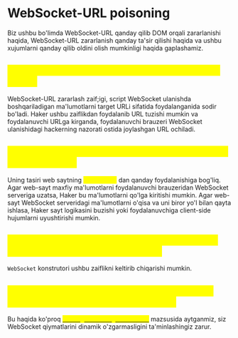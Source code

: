 # WebSocket-URL poisoning

Biz ushbu bo'limda WebSocket-URL qanday qilib DOM orqali zararlanishi haqida, WebSocket-URL zararlanish qanday ta'sir qilishi haqida va ushbu xujumlarni qanday qilib oldini olish mumkinligi haqida gaplashamiz.

## <mark style="color:yellow;">DOM ga asoslangan WebSocket-URL zararlash nima ?</mark> <a href="#dom-ga-asoslangan-websocket-url-zararlash-nima" id="dom-ga-asoslangan-websocket-url-zararlash-nima"></a>

WebSocket-URL zararlash zaif;igi, script WebSocket ulanishda boshqariladigan ma'lumotlarni target URLi sifatida foydalanganida sodir bo'ladi.  Haker ushbu zaiflikdan foydalanib URL tuzishi mumkin va foydalanuvchi URLga kirganda, foydalanuvchi brauzeri WebSocket ulanishidagi hackerning nazorati ostida joylashgan URL ochiladi.

## <mark style="color:yellow;">DOM ga asoslangan WebSocket-URL zararlashni ta'siri qanday ?</mark> <a href="#dom-ga-asoslangan-websocket-url-zararlashni-tasiri-qanday" id="dom-ga-asoslangan-websocket-url-zararlashni-tasiri-qanday"></a>

Uning tasiri web saytning <mark style="color:yellow;">WebSocket</mark> dan qanday foydalanishiga bog'liq. Agar web-sayt maxfiy ma'lumotlarni foydalanuvchi brauzeridan WebSocket serveriga uzatsa, Haker bu ma'lumotlarni qo'lga kiritishi mumkin. Agar web-sayt WebSocket serveridagi ma'lumotlarni o'qisa va uni biror yo'l bilan qayta ishlasa, Haker sayt logikasini buzishi yoki foydalanuvchiga client-side hujumlarni uyushtirishi mumkin.

## <mark style="color:yellow;">DOMga asoslangan WebSocket-URL zararlash qaysi metod orqali paydo bo'ladi ?</mark> <a href="#dom-ga-asoslangan-websocket-url-zararlashni-qaysi-sink-hosil-qiladi" id="dom-ga-asoslangan-websocket-url-zararlashni-qaysi-sink-hosil-qiladi"></a>

`WebSocket` konstrutori ushbu zaiflikni keltirib chiqarishi mumkin.

## <mark style="color:yellow;">Qanday qilib DOMga asoslangan WebSocket-URL zararlashni oldini olish mumkin ?</mark> <a href="#dom-ga-asoslangan-websocket-url-zararlashni-qanday-qilib-oldini-olish-mumkin" id="dom-ga-asoslangan-websocket-url-zararlashni-qanday-qilib-oldini-olish-mumkin"></a>

Bu haqida ko'proq [<mark style="color:yellow;">DOM-ga asoslangan zaifliklar</mark>](broken-reference) mazsusida aytganmiz, siz WebSocket qiymatlarini dinamik o'zgarmasligini ta'minlashingiz zarur.
